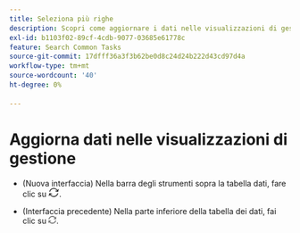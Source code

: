 ```yaml
---
title: Seleziona più righe
description: Scopri come aggiornare i dati nelle visualizzazioni di gestione delle campagne.
exl-id: b1103f02-89cf-4cdb-9077-03685e61778c
feature: Search Common Tasks
source-git-commit: 17dfff36a3f3b62be0d8c24d24b222d43cd97d4a
workflow-type: tm+mt
source-wordcount: '40'
ht-degree: 0%

---
```


# Aggiorna dati nelle visualizzazioni di gestione

* (Nuova interfaccia) Nella barra degli strumenti sopra la tabella dati, fare clic su ![Aggiorna](/help/search-social-commerce/assets/refresh-new.png).

* (Interfaccia precedente) Nella parte inferiore della tabella dei dati, fai clic su ![Aggiorna](/help/search-social-commerce/assets/refresh.png).

